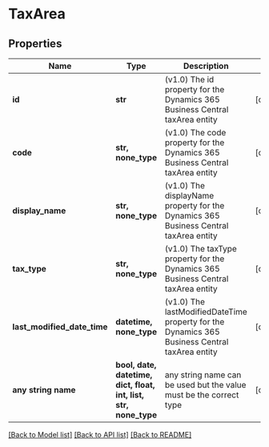 # TaxArea


## Properties
Name | Type | Description | Notes
------------ | ------------- | ------------- | -------------
**id** | **str** | (v1.0) The id property for the Dynamics 365 Business Central taxArea entity | [optional] 
**code** | **str, none_type** | (v1.0) The code property for the Dynamics 365 Business Central taxArea entity | [optional] 
**display_name** | **str, none_type** | (v1.0) The displayName property for the Dynamics 365 Business Central taxArea entity | [optional] 
**tax_type** | **str, none_type** | (v1.0) The taxType property for the Dynamics 365 Business Central taxArea entity | [optional] 
**last_modified_date_time** | **datetime, none_type** | (v1.0) The lastModifiedDateTime property for the Dynamics 365 Business Central taxArea entity | [optional] 
**any string name** | **bool, date, datetime, dict, float, int, list, str, none_type** | any string name can be used but the value must be the correct type | [optional]

[[Back to Model list]](../README.md#documentation-for-models) [[Back to API list]](../README.md#documentation-for-api-endpoints) [[Back to README]](../README.md)


